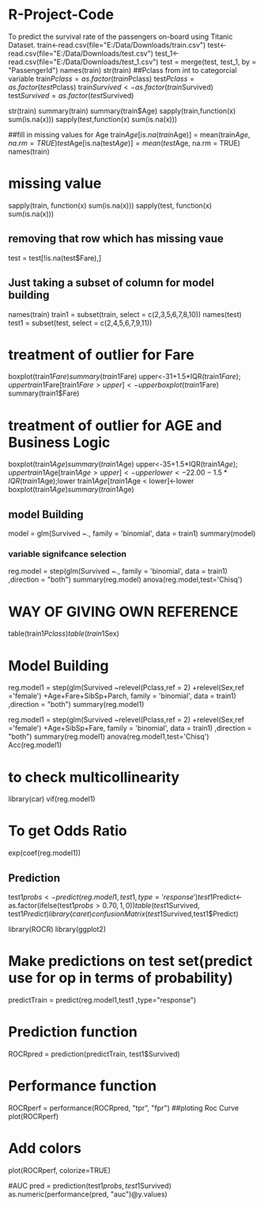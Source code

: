# R-Project-Code
To predict the survival rate of the passengers on-board using Titanic Dataset.
train<-read.csv(file="E:/Data/Downloads/train.csv")
test<-read.csv(file="E:/Data/Downloads/test.csv")
test_1<-read.csv(file="E:/Data/Downloads/test_1.csv")
test = merge(test, test_1, by = "PassengerId")
names(train)
str(train)
##Pclass from int to categorcial variable
train$Pclass = as.factor(train$Pclass)
test$Pclass = as.factor(test$Pclass)
train$Survived<-as.factor(train$Survived)
test$Survived = as.factor(test$Survived)

str(train)
summary(train)
summary(train$Age)
sapply(train,function(x) sum(is.na(x)))
sapply(test,function(x) sum(is.na(x)))

##fill in missing values for Age
train$Age[is.na(train$Age)] = mean(train$Age, na.rm = TRUE)
test$Age[is.na(test$Age)] = mean(test$Age, na.rm = TRUE)
names(train)

# missing value 
sapply(train, function(x) sum(is.na(x)))
sapply(test, function(x) sum(is.na(x)))

## removing that row which has missing vaue 
test = test[!is.na(test$Fare),]


## Just taking a subset of column for model building
names(train)
train1 = subset(train, select = c(2,3,5,6,7,8,10))
names(test)
test1 = subset(test, select = c(2,4,5,6,7,9,11))

# treatment of outlier for Fare
boxplot(train1$Fare)
summary(train1$Fare)
upper<-31+1.5*IQR(train1$Fare);upper
train1$Fare[train1$Fare > upper]<-upper
boxplot(train1$Fare)
summary(train1$Fare)

# treatment of outlier for AGE and Business Logic
boxplot(train1$Age)
summary(train1$Age)
upper<-35+1.5*IQR(train1$Age);upper
train1$Age[train1$Age > upper]<-upper
lower<-22.00-1.5*IQR(train1$Age);lower
train1$Age[train1$Age < lower]<-lower
boxplot(train1$Age)
summary(train1$Age)

## model Building
model = glm(Survived ~., family = 'binomial', data = train1)
summary(model)

### variable signifcance selection
reg.model = step(glm(Survived ~., family = 'binomial', data = train1)
                 ,direction = "both")
summary(reg.model)
anova(reg.model,test='Chisq')

# WAY OF GIVING OWN REFERENCE
table(train1$Pclass)
table(train1$Sex)
# Model Building 
reg.model1 = step(glm(Survived ~relevel(Pclass,ref = 2)
                      +relevel(Sex,ref ='female')
                      +Age+Fare+SibSp+Parch, 
                      family = 'binomial', data = train1)
                  ,direction = "both")
summary(reg.model1)


reg.model1 = step(glm(Survived ~relevel(Pclass,ref = 2)
                      +relevel(Sex,ref ='female')
                      +Age+SibSp+Fare, 
                      family = 'binomial', data = train1)
                  ,direction = "both")
summary(reg.model1)
anova(reg.model1,test='Chisq')
Acc(reg.model1)

# to check multicollinearity 
library(car)
vif(reg.model1)

# To get Odds Ratio 
exp(coef(reg.model1))

## Prediction
test1$probs <-predict(reg.model1, test1, type='response')
test1$Predict<-as.factor(ifelse(test1$probs>0.70,1,0))
table(test1$Survived, test1$Predict)
library(caret)
confusionMatrix(test1$Survived,test1$Predict)

library(ROCR)
library(ggplot2)
# Make predictions on test set(predict use for op in terms of probability)
predictTrain = predict(reg.model1,test1 ,type="response")
# Prediction function
ROCRpred = prediction(predictTrain, test1$Survived)
# Performance function
ROCRperf = performance(ROCRpred, "tpr", "fpr")
##ploting Roc Curve
plot(ROCRperf)
# Add colors
plot(ROCRperf, colorize=TRUE)

#AUC
pred = prediction(test1$probs, test1$Survived)
as.numeric(performance(pred, "auc")@y.values)
